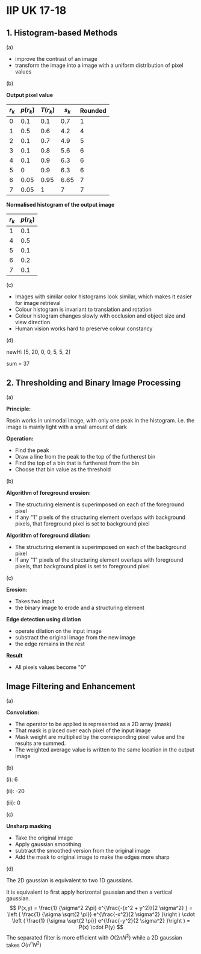# IIP UK 17-18

## 1. Histogram-based Methods

(a) 

-   improve the contrast of an image
-   transform the image into a image with a uniform distribution of pixel values

(b)

**Output pixel value**

| $r_k$ | $p(r_k)$ | $T(r_k)$ | $s_k$ | Rounded |
| ----- | -------- | -------- | ----- | ------- |
| 0     | 0.1      | 0.1      | 0.7   | 1       |
| 1     | 0.5      | 0.6      | 4.2   | 4       |
| 2     | 0.1      | 0.7      | 4.9   | 5       |
| 3     | 0.1      | 0.8      | 5.6   | 6       |
| 4     | 0.1      | 0.9      | 6.3   | 6       |
| 5     | 0        | 0.9      | 6.3   | 6       |
| 6     | 0.05     | 0.95     | 6.65  | 7       |
| 7     | 0.05     | 1        | 7     | 7       |

**Normalised histogram of the output image**

| $r_k$ | $p(r_k)$ |
| ----- | -------- |
| 1     | 0.1      |
| 4     | 0.5      |
| 5     | 0.1      |
| 6     | 0.2      |
| 7     | 0.1      |

(c)

-   Images with similar color histograms look similar, which makes it easier for image retrieval
-   Colour histogram is invariant to translation and rotation 
-   Colour histogram changes slowly with occlusion and object size and view direction
-   Human vision works hard to preserve colour constancy

(d)

newH: [5, 20, 0, 0, 5, 5, 2]

sum = 37

## 2. Thresholding and Binary Image Processing

(a)

**Principle:**

Rosin works in unimodal image, with only one peak in the histogram. i.e. the image is mainly light with a small amount of dark

**Operation:**

-   Find the peak
-   Draw a line from the peak to the top of the furtherest bin
-   Find the top of a bin that is furtherest from the bin
-   Choose that bin value as the threshold

(b)

**Algorithm of foreground erosion:**

-   The structuring element is superimposed on each of the foreground pixel
-   If any "1" pixels of the structuring element overlaps with background pixels, that foreground pixel is set to background pixel

**Algorithm of foreground dilation:**

-   The structuring element is superimposed on each of the background pixel
-   If any "1" pixels of the structuring element overlaps with foreground pixels, that background pixel is set to foreground pixel

(c)

**Erosion:**

-   Takes two input
-   the binary image to erode and a structuring element

**Edge detection using dilation**

-   operate dilation on the input image
-   substract the original image from the new image
-   the edge remains in the rest

**Result**

-   All pixels values become "0"

## Image Filtering and Enhancement

(a)

**Convolution:** 

-   The operator to be applied is represented as a 2D array (mask)
-   That mask is placed over each pixel of the input image
-   Mask weight are multiplied by the corresponding pixel value and the results are summed.
-   The weighted average value is written to the same location in the output image

(b)

(i): 6

(ii): -20

(iii): 0

(c)

**Unsharp masking**

-   Take the original image
-   Apply gaussian smoothing
-   subtract the smoothed version from the original image
-   Add the mask to original image to make the edges more sharp

(d)

The 2D gaussian is equivalent to two 1D gaussians.

It is equivalent to first apply horizontal gaussian and then a vertical gaussian.
$$
P(x,y) 
= \frac{1} {\sigma^2 2\pi} e^{\frac{-(x^2 + y^2)}{2 \sigma^2} }
= \left ( \frac{1} {\sigma \sqrt{2 \pi}} e^{\frac{-x^2}{2 \sigma^2} }\right ) \cdot
\left ( \frac{1} {\sigma \sqrt{2 \pi}} e^{\frac{-y^2}{2 \sigma^2} }\right )
= P(x) \cdot P(y)
$$
The separated filter is more efficient with $O(2nN^2)$ while a 2D gaussian takes $O(n^n N^2)$







